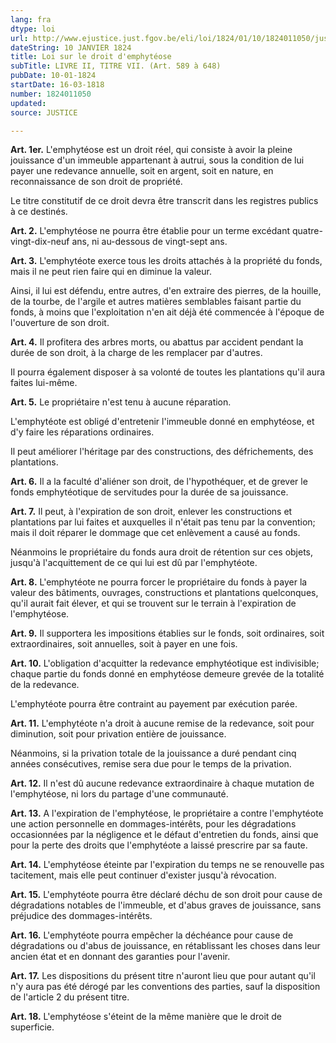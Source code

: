 ```yaml
---
lang: fra
dtype: loi
url: http://www.ejustice.just.fgov.be/eli/loi/1824/01/10/1824011050/justel
dateString: 10 JANVIER 1824
title: Loi sur le droit d'emphytéose
subTitle: LIVRE II, TITRE VII. (Art. 589 à 648)
pubDate: 10-01-1824
startDate: 16-03-1818
number: 1824011050
updated: 
source: JUSTICE

---
```

**Art. 1er.** L'emphytéose est un droit réel, qui consiste à avoir la pleine jouissance d'un immeuble appartenant à autrui, sous la condition de lui payer une redevance annuelle, soit en argent, soit en nature, en reconnaissance de son droit de propriété.

Le titre constitutif de ce droit devra être transcrit dans les registres publics à ce destinés.


**Art. 2.** L'emphytéose ne pourra être établie pour un terme excédant quatre-vingt-dix-neuf ans, ni au-dessous de vingt-sept ans.


**Art. 3.** L'emphytéote exerce tous les droits attachés à la propriété du fonds, mais il ne peut rien faire qui en diminue la valeur.

Ainsi, il lui est défendu, entre autres, d'en extraire des pierres, de la houille, de la tourbe, de l'argile et autres matières semblables faisant partie du fonds, à moins que l'exploitation n'en ait déjà été commencée à l'époque de l'ouverture de son droit.


**Art. 4.** Il profitera des arbres morts, ou abattus par accident pendant la durée de son droit, à la charge de les remplacer par d'autres.

Il pourra également disposer à sa volonté de toutes les plantations qu'il aura faites lui-même.


**Art. 5.** Le propriétaire n'est tenu à aucune réparation.

L'emphytéote est obligé d'entretenir l'immeuble donné en emphytéose, et d'y faire les réparations ordinaires.

Il peut améliorer l'héritage par des constructions, des défrichements, des plantations.


**Art. 6.** Il a la faculté d'aliéner son droit, de l'hypothéquer, et de grever le fonds emphytéotique de servitudes pour la durée de sa jouissance.


**Art. 7.** Il peut, à l'expiration de son droit, enlever les constructions et plantations par lui faites et auxquelles il n'était pas tenu par la convention; mais il doit réparer le dommage que cet enlèvement a causé au fonds.

Néanmoins le propriétaire du fonds aura droit de rétention sur ces objets, jusqu'à l'acquittement de ce qui lui est dû par l'emphytéote.


**Art. 8.** L'emphytéote ne pourra forcer le propriétaire du fonds à payer la valeur des bâtiments, ouvrages, constructions et plantations quelconques, qu'il aurait fait élever, et qui se trouvent sur le terrain à l'expiration de l'emphytéose.


**Art. 9.** Il supportera les impositions établies sur le fonds, soit ordinaires, soit extraordinaires, soit annuelles, soit à payer en une fois.


**Art. 10.** L'obligation d'acquitter la redevance emphytéotique est indivisible; chaque partie du fonds donné en emphytéose demeure grevée de la totalité de la redevance.

L'emphytéote pourra être contraint au payement par exécution parée.


**Art. 11.** L'emphytéote n'a droit à aucune remise de la redevance, soit pour diminution, soit pour privation entière de jouissance.

Néanmoins, si la privation totale de la jouissance a duré pendant cinq années consécutives, remise sera due pour le temps de la privation.


**Art. 12.** Il n'est dû aucune redevance extraordinaire à chaque mutation de l'emphytéose, ni lors du partage d'une communauté.


**Art. 13.** A l'expiration de l'emphytéose, le propriétaire a contre l'emphytéote une action personnelle en dommages-intérêts, pour les dégradations occasionnées par la négligence et le défaut d'entretien du fonds, ainsi que pour la perte des droits que l'emphytéote a laissé prescrire par sa faute.


**Art. 14.** L'emphytéose éteinte par l'expiration du temps ne se renouvelle pas tacitement, mais elle peut continuer d'exister jusqu'à révocation.


**Art. 15.** L'emphytéote pourra être déclaré déchu de son droit pour cause de dégradations notables de l'immeuble, et d'abus graves de jouissance, sans préjudice des dommages-intérêts.


**Art. 16.** L'emphytéote pourra empêcher la déchéance pour cause de dégradations ou d'abus de jouissance, en rétablissant les choses dans leur ancien état et en donnant des garanties pour l'avenir.


**Art. 17.** Les dispositions du présent titre n'auront lieu que pour autant qu'il n'y aura pas été dérogé par les conventions des parties, sauf la disposition de l'article 2 du présent titre.


**Art. 18.** L'emphytéose s'éteint de la même manière que le droit de superficie.

